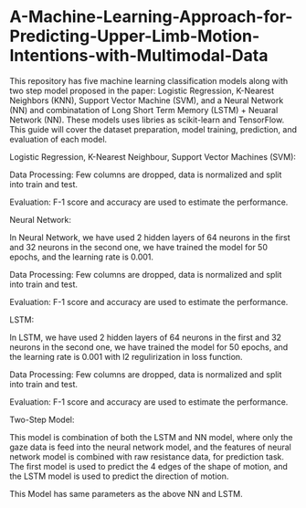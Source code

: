 # A-Machine-Learning-Approach-for-Predicting-Upper-Limb-Motion-Intentions-with-Multimodal-Data


This repository has five machine learning classification models along with two step model proposed in the paper: Logistic Regression, K-Nearest Neighbors (KNN), Support Vector Machine (SVM), and a Neural Network (NN) and combinatation of Long Short Term Memory (LSTM) + Neuaral Network (NN). These models uses libries as scikit-learn and TensorFlow. This guide will cover the dataset preparation, model training, prediction, and evaluation of each model.

Logistic Regression, K-Nearest Neighbour, Support Vector Machines (SVM):

Data Processing:
Few columns are dropped, data is normalized and split into train and test. 

Evaluation:
F-1 score and accuracy are used to estimate the performance. 

Neural Network:

In Neural Network, we have used 2 hidden layers of 64 neurons in the first and 32 neurons in the second one, we have trained the model for 50 epochs, and the learning rate is 0.001. 

Data Processing:
Few columns are dropped, data is normalized and split into train and test. 

Evaluation:
F-1 score and accuracy are used to estimate the performance. 

LSTM:

In LSTM, we have used 2 hidden layers of 64 neurons in the first and 32 neurons in the second one, we have trained the model for 50 epochs, and the learning rate is 0.001 with l2 regulirization in loss function. 

Data Processing:
Few columns are dropped, data is normalized and split into train and test. 

Evaluation:
F-1 score and accuracy are used to estimate the performance. 


Two-Step Model:

This model is combination of both the LSTM and NN model, where only the gaze data is feed into the neural network model, and the features of neural network model is combined with raw resistance data, for prediction task. The first model is used to predict the 4 edges of the shape of motion, and the LSTM model is used to predict the direction of motion.

This Model has same parameters as the above NN and LSTM.






